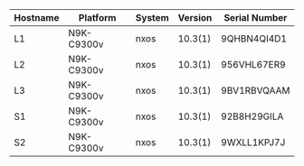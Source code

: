 | Hostname | Platform | System | Version | Serial Number |
|-----------|-----------|---------|----------|----------------|
| L1 | N9K-C9300v | nxos | 10.3(1) | 9QHBN4QI4D1 |
| L2 | N9K-C9300v | nxos | 10.3(1) | 956VHL67ER9 |
| L3 | N9K-C9300v | nxos | 10.3(1) | 9BV1RBVQAAM |
| S1 | N9K-C9300v | nxos | 10.3(1) | 92B8H29GILA |
| S2 | N9K-C9300v | nxos | 10.3(1) | 9WXLL1KPJ7J |
